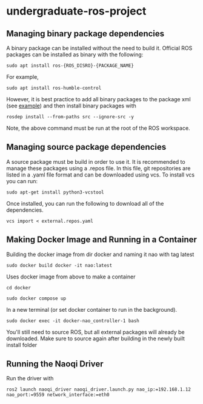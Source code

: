 # undergraduate-ros-project 

  
## Managing binary package dependencies 
A binary package can be installed without the need to build it. Official ROS packages can be installed as binary with the following: 
``` 
sudo apt install ros-{ROS_DISRO}-{PACKAGE_NAME} 
``` 
For example,   
``` 
sudo apt install ros-humble-control 
``` 
However, it is best practice to add all binary packages to the package xml (see [example](https://docs.ros.org/en/foxy/Tutorials/Beginner-Client-Libraries/Creating-Your-First-ROS2-Package.html#customize-package-xml)) and then install binary packages with  
``` 
rosdep install --from-paths src --ignore-src -y 
``` 
Note, the above command must be run at the root of the ROS workspace. 

  
## Managing source package dependencies 
A source package must be build in order to use it. It is recommended to manage these packages using a .repos file. In this file, git repositories are listed in a .yaml file format and can be downloaded using vcs. To install vcs you can run: 
``` 
sudo apt-get install python3-vcstool 
``` 
Once installed, you can run the following to download all of the dependencies. 
``` 
vcs import < external.repos.yaml 
``` 
## Making Docker Image and Running in a Container
Building the docker image from dir docker and naming it nao with tag latest
```
sudo docker build docker -it nao:latest
```

Uses docker image from above to make a container
```
cd docker
```
```
sudo docker compose up
```

 In a new terminal (or set docker container to run in the background).
```
sudo docker exec -it docker-nao_controller-1 bash
```
You'll still need to source ROS, but all external packages will already be downloaded.
Make sure to source again after building in the newly built install folder

## Running the Naoqi Driver
Run the driver with
```
ros2 launch naoqi_driver naoqi_driver.launch.py nao_ip:=192.168.1.12 nao_port:=9559 network_interface:=eth0
```


